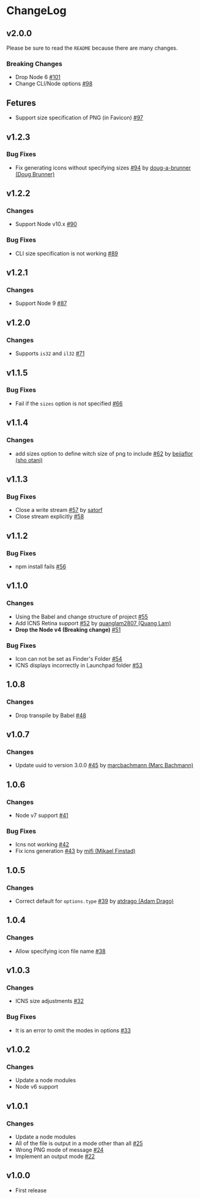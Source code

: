# ChangeLog

## v2.0.0

Please be sure to read the `README` because there are many changes.

### Breaking Changes

* Drop Node 6 [#101](https://github.com/akabekobeko/npm-icon-gen/issues/101)
* Change CLI/Node options [#98](https://github.com/akabekobeko/npm-icon-gen/issues/98)

## Fetures

* Support size specification of PNG (in Favicon) [#97](https://github.com/akabekobeko/npm-icon-gen/issues/97)

## v1.2.3

### Bug Fixes

* Fix generating icons without specifying sizes [#94](https://github.com/akabekobeko/npm-icon-gen/pull/94) by [doug-a-brunner (Doug Brunner)](https://github.com/doug-a-brunner)

## v1.2.2

### Changes

* Support Node v10.x [#90](https://github.com/akabekobeko/npm-icon-gen/issues/90)

### Bug Fixes

* CLI size specification is not working [#89](https://github.com/akabekobeko/npm-icon-gen/issues/89)

## v1.2.1

### Changes

* Support Node 9 [#87](https://github.com/akabekobeko/npm-icon-gen/issues/87)

## v1.2.0

### Changes

* Supports `is32` and `il32` [#71](https://github.com/akabekobeko/npm-icon-gen/issues/71)

## v1.1.5

### Bug Fixes

* Fail if the `sizes` option is not specified [#66](https://github.com/akabekobeko/npm-icon-gen/issues/66)

## v1.1.4

### Changes

* add sizes option to define witch size of png to include [#62](https://github.com/akabekobeko/npm-icon-gen/pull/62) by [beijaflor (sho otani)](https://github.com/beijaflor)

## v1.1.3

### Bug Fixes

* Close a write stream [#57](https://github.com/akabekobeko/npm-icon-gen/pull/57) by [satorf](https://github.com/satorf)
* Close stream explicitly [#58](https://github.com/akabekobeko/npm-icon-gen/issues/58)

## v1.1.2

### Bug Fixes

* npm install fails [#56](https://github.com/akabekobeko/npm-icon-gen/issues/56)

## v1.1.0

### Changes

* Using the Babel and change structure of project [#55](https://github.com/akabekobeko/npm-icon-gen/issues/55)
* Add ICNS Retina support [#52](https://github.com/akabekobeko/npm-icon-gen/pull/52)  by [quanglam2807 (Quang Lam)](https://github.com/quanglam2807)
* **Drop the Node v4 (Breaking change)** [#51](https://github.com/akabekobeko/npm-icon-gen/issues/51)

### Bug Fixes

* Icon can not be set as Finder's Folder [#54](https://github.com/akabekobeko/npm-icon-gen/issues/54)
* ICNS displays incorrectly in Launchpad folder [#53](https://github.com/akabekobeko/npm-icon-gen/issues/53)

## 1.0.8

### Changes

* Drop transpile by Babel [#48](https://github.com/akabekobeko/npm-icon-gen/issues/48)

## v1.0.7

### Changes

* Update uuid to version 3.0.0 [#45](https://github.com/akabekobeko/npm-icon-gen/pull/45) by [marcbachmann (Marc Bachmann)](https://github.com/marcbachmann)

## 1.0.6

### Changes

* Node v7 support [#41](https://github.com/akabekobeko/npm-icon-gen/issues/41)

### Bug Fixes

* Icns not working [#42](https://github.com/akabekobeko/npm-icon-gen/issues/42)
* Fix icns generation [#43](https://github.com/akabekobeko/npm-icon-gen/pull/43) by [mifi (Mikael Finstad)](https://github.com/mifi)

## 1.0.5

### Changes

* Correct default for `options.type` [#39](https://github.com/akabekobeko/npm-icon-gen/pull/39) by [atdrago (Adam Drago)](https://github.com/atdrago)

## 1.0.4

### Changes

* Allow specifying icon file name [#38](https://github.com/akabekobeko/npm-icon-gen/issues/38)

## v1.0.3

### Changes

* ICNS size adjustments [#32](https://github.com/akabekobeko/npm-icon-gen/issues/32)

### Bug Fixes

* It is an error to omit the modes in options [#33](https://github.com/akabekobeko/npm-icon-gen/issues/33)

## v1.0.2

### Changes

* Update a node modules
* Node v6 support

## v1.0.1

### Changes

* Update a node modules
* All of the file is output in a mode other than all [#25](https://github.com/akabekobeko/npm-icon-gen/issues/25)
* Wrong PNG mode of message [#24](https://github.com/akabekobeko/npm-icon-gen/issues/24)
* Implement an output mode [#22](https://github.com/akabekobeko/npm-icon-gen/issues/22)

## v1.0.0

* First release
